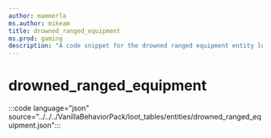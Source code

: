 ```yaml
---
author: mammerla
ms.author: mikeam
title: drowned_ranged_equipment
ms.prod: gaming
description: "A code snippet for the drowned ranged equipment entity loot table"
---
```


# drowned_ranged_equipment

:::code language="json" source="../../../VanillaBehaviorPack/loot_tables/entities/drowned_ranged_equipment.json":::
